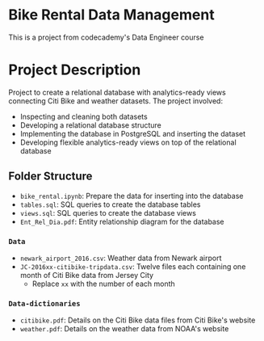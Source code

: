 ﻿# Bike Rental Data Management

This is a project from codecademy's Data Engineer course


# Project Description

Project to create a relational database with analytics-ready views connecting Citi Bike and weather datasets. The project involved:

-   Inspecting and cleaning both datasets
-   Developing a relational database structure
-   Implementing the database in PostgreSQL and inserting the dataset
-   Developing flexible analytics-ready views on top of the relational database

##  Folder Structure

-   `bike_rental.ipynb`: Prepare the data for inserting into the database
-   `tables.sql`: SQL queries to create the database tables
-   `views.sql`: SQL queries to create the database views
-   `Ent_Rel_Dia.pdf`: Entity relationship diagram for the database

### `Data`

-   `newark_airport_2016.csv`:  Weather data from Newark airport
-   `JC-2016xx-citibike-tripdata.csv`:  Twelve files each containing one month of Citi Bike data from Jersey City
    -   Replace  `xx`  with the number of each month

### `Data-dictionaries`

-   `citibike.pdf`:  Details on the Citi Bike data files from Citi Bike's website
-   `weather.pdf`:  Details on the weather data from NOAA's website
